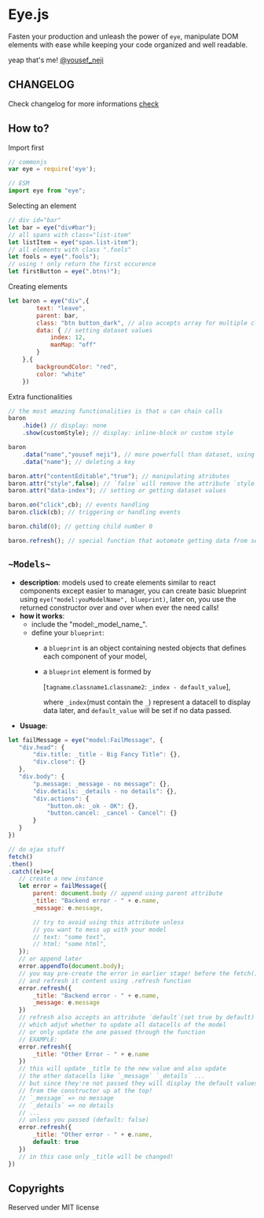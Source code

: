 # Eye.js
Fasten your production and unleash the power of `eye`, manipulate DOM elements with ease while keeping your code organized and well readable.

yeap that's me! [@yousef_neji](https://github.com/yousef312)

## CHANGELOG

Check changelog for more informations
[check](/changelog.md)

## How to?
Import first

```JavaScript
// commonjs
var eye = require('eye');

// ESM
import eye from "eye";
```

Selecting an element
```JavaScript
// div id="bar"
let bar = eye("div#bar");
// all spans with class="list-item"
let listItem = eye("span.list-item");
// all elements with class ".fools"
let fools = eye(".fools");
// using ! only return the first occurence
let firstButton = eye(".btns!");
```

Creating elements
```JavaScript
let baron = eye("div",{ 
        text: "leave",
        parent: bar,
        class: "btn button_dark", // also accepts array for multiple class setting at once or string concatenation of them with spaces between
        data: { // setting dataset values
            index: 12,
            manMap: "off"
        }
    },{ 
        backgroundColor: "red", 
        color: "white"
    })
```

Extra functionalities
```JavaScript
// the most amazing functionalities is that u can chain calls
baron
    .hide() // display: none
    .show(customStyle); // display: inline-block or custom style

baron
    .data("name","yousef neji"), // more powerfull than dataset, using WeakMaps!
    .data("name"); // deleting a key

baron.attr("contentEditable","true"); // manipulating atributes
baron.attr("style",false); // `false` will remove the attribute `style`
baron.attr("data-index"); // setting or getting dataset values

baron.on("click",cb); // events handling
baron.click(cb); // triggering or handling events

baron.child(0); // getting child number 0

baron.refresh(); // special function that automate getting data from server and displaying it
```

## `~Models~`

 - **description**: models used to create elements similar to react components except easier to manager, you can create basic blueprint using `eye("model:youModelName", blueprint)`, later on, you use the returned constructor over and over when ever the need calls!
 - **how it works**:
   - include the "model:\_model_name\_".
   - define your `blueprint`:
     - a `blueprint` is an object containing nested objects that defines each component of your model,
     - a `blueprint` element is formed by 
     
        [`tagname`.`classname1`.`classname2`: `_index - default_value`], 

        where `_index`(must contain the `_`) represent a datacell to display data later, and `default_value` will be set if no data passed.
 - **Usuage**:
 ```javascript
 let failMessage = eye("model:FailMessage", {
    "div.head": {
        "div.title: _title - Big Fancy Title": {},
        "div.close": {}
    },
    "div.body": {
        "p.message: _message - no message": {},
        "div.details: _details - no details": {},
        "div.actions": {
            "button.ok: _ok - OK": {},
            "button.cancel: _cancel - Cancel": {}
        }
    }
})

// do ajax stuff
fetch()
.then()
.catch((e)=>{
    // create a new instance
    let error = failMessage({
        parent: document.body // append using parent attribute
        _title: "Backend error - " + e.name,
        _message: e.message,

        // try to avoid using this attribute unless 
        // you want to mess up with your model
        // text: "some text",
        // html: "some html",
    });
    // or append later 
    error.appendTo(document.body);
    // you may pre-create the error in earlier stage! before the fetch()
    // and refresh it content using .refresh function
    error.refresh({
        _title: "Backend error - " + e.name,
        _message: e.message
    })
    // refresh also accepts an attribute `default`(set true by default)
    // which adjut whether to update all datacells of the model
    // or only update the one passed through the function
    // EXAMPLE:
    error.refresh({
        _title: "Other Error - " + e.name
    })
    // this will update _title to the new value and also update 
    // the other datacells like `_message` `_details` ...
    // but since they're not passed they will display the default values
    // from the constructor up at the top!
    // `_message` => no message
    // `_details` => no details
    // ...
    // unless you passed (default: false)
    error.refresh({
        _title: "Other error - " + e.name,
        default: true
    })
    // in this case only _title will be changed!
})
 ```


## Copyrights
Reserved under MIT license
